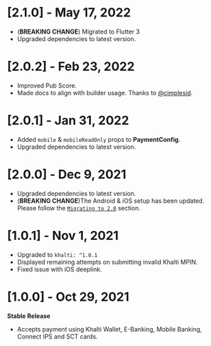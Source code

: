 # [2.1.0] - May 17, 2022
- (**BREAKING CHANGE**) Migrated to Flutter 3
- Upgraded dependencies to latest version.


# [2.0.2] - Feb 23, 2022
- Improved Pub Score.
- Made docs to align with builder usage. Thanks to [@cimplesid](https://github.com/cimplesid).

# [2.0.1] - Jan 31, 2022
- Added `mobile` & `mobileReadOnly` props to **PaymentConfig**.
- Upgraded dependencies to latest version.

# [2.0.0] - Dec 9, 2021
- Upgraded dependencies to latest version.
- (**BREAKING CHANGE**)The Android & iOS setup has been updated.
  Please follow the [`Migrating to 2.0`](https://pub.dev/packages/khalti_flutter#migrating-to-2.0) section. 

# [1.0.1] - Nov 1, 2021
- Upgraded to `khalti: ^1.0.1`
- Displayed remaining attempts on submitting invalid Khalti MPIN.
- Fixed issue with iOS deeplink.

# [1.0.0] - Oct 29, 2021
**Stable Release**
- Accepts payment using Khalti Wallet, E-Banking, Mobile Banking, Connect IPS and SCT cards.